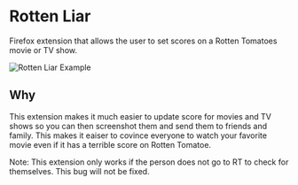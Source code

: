 # Rotten Liar

Firefox extension that allows the user to set scores on a Rotten Tomatoes movie or TV show.

![Rotten Liar Example](https://imgur.com/gallery/hPq6Mpv)

## Why

This extension makes it much easier to update score for movies and TV shows so you can then screenshot them and send them to friends and family. This makes it eaiser to covince everyone to watch your favorite movie even if it has a terrible score on Rotten Tomatoe.

Note: This extension only works if the person does not go to RT to check for themselves. This bug will not be fixed.
